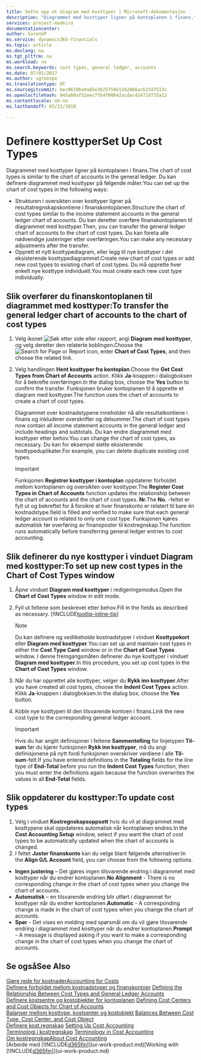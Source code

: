 ```yaml
---
title: Sette opp et diagram med kosttyper | Microsoft-dokumentasjon
description: "Diagrammet med kosttyper ligner på kontoplanen i finans."
services: project-madeira
documentationcenter: 
author: SorenGP
ms.service: dynamics365-financials
ms.topic: article
ms.devlang: na
ms.tgt_pltfrm: na
ms.workload: na
ms.search.keywords: cost types, general ledger, accounts
ms.date: 07/01/2017
ms.author: sgroespe
ms.translationtype: HT
ms.sourcegitcommit: bec0619be0a65e3625759e13d2866ac615d7513c
ms.openlocfilehash: 945a60af52eec7fb4f00842acdac42472d735a12
ms.contentlocale: nb-no
ms.lasthandoff: 03/22/2018

---
```

# <a name="set-up-cost-types"></a><span data-ttu-id="ff826-103">Definere kosttyper</span><span class="sxs-lookup"><span data-stu-id="ff826-103">Set Up Cost Types</span></span>
<span data-ttu-id="ff826-104">Diagrammet med kosttyper ligner på kontoplanen i finans.</span><span class="sxs-lookup"><span data-stu-id="ff826-104">The chart of cost types is similar to the chart of accounts in the general ledger.</span></span> <span data-ttu-id="ff826-105">Du kan definere diagrammet med kosttyper på følgende måter:</span><span class="sxs-lookup"><span data-stu-id="ff826-105">You can set up the chart of cost types in the following ways:</span></span>  

-   <span data-ttu-id="ff826-106">Strukturen i oversikten over kosttyper ligner på resultatregnskapskontiene i finanskontoplanen.</span><span class="sxs-lookup"><span data-stu-id="ff826-106">Structure the chart of cost types similar to the income statement accounts in the general ledger chart of accounts.</span></span> <span data-ttu-id="ff826-107">Du kan deretter overføre finanskontoplanen til diagrammet med kosttyper.</span><span class="sxs-lookup"><span data-stu-id="ff826-107">Then, you can transfer the general ledger chart of accounts to the chart of cost types.</span></span> <span data-ttu-id="ff826-108">Du kan foreta alle nødvendige justeringer etter overføringen.</span><span class="sxs-lookup"><span data-stu-id="ff826-108">You can make any necessary adjustments after the transfer.</span></span>  
-   <span data-ttu-id="ff826-109">Opprett et nytt kosttypediagram, eller legg til nye kosttyper i det eksisterende kosttypediagrammet.</span><span class="sxs-lookup"><span data-stu-id="ff826-109">Create new chart of cost types or add new cost types to existing chart of cost types.</span></span> <span data-ttu-id="ff826-110">Du må opprette hver enkelt nye kosttype individuelt.</span><span class="sxs-lookup"><span data-stu-id="ff826-110">You must create each new cost type individually.</span></span>  

## <a name="to-transfer-the-general-ledger-chart-of-accounts-to-the-chart-of-cost-types"></a><span data-ttu-id="ff826-111">Slik overfører du finanskontoplanen til diagrammet med kosttyper:</span><span class="sxs-lookup"><span data-stu-id="ff826-111">To transfer the general ledger chart of accounts to the chart of cost types</span></span>  
1.  <span data-ttu-id="ff826-112">Velg ikonet ![Søk etter side eller rapport](media/ui-search/search_small.png "Søk etter side eller rapport"), angi **Diagram med kosttyper**, og velg deretter den relaterte koblingen.</span><span class="sxs-lookup"><span data-stu-id="ff826-112">Choose the ![Search for Page or Report](media/ui-search/search_small.png "Search for Page or Report icon") icon, enter **Chart of Cost Types**, and then choose the related link.</span></span>  
2.  <span data-ttu-id="ff826-113">Velg handlingen **Hent kosttyper fra kontoplan**.</span><span class="sxs-lookup"><span data-stu-id="ff826-113">Choose the **Get Cost Types from Chart of Accounts** action.</span></span> <span data-ttu-id="ff826-114">Klikk **Ja**-knappen i dialogboksen for å bekrefte overføringen.</span><span class="sxs-lookup"><span data-stu-id="ff826-114">In the dialog box, choose the **Yes** button to confirm the transfer.</span></span> <span data-ttu-id="ff826-115">Funksjonen bruker kontoplanen til å opprette et diagram med kosttyper.</span><span class="sxs-lookup"><span data-stu-id="ff826-115">The function uses the chart of accounts to create a chart of cost types.</span></span>  

    <span data-ttu-id="ff826-116">Diagrammet over kostnadstypene inneholder nå alle resultatkontiene i finans og inkluderer overskrifter og delsummer.</span><span class="sxs-lookup"><span data-stu-id="ff826-116">The chart of cost types now contain all income statement accounts in the general ledger and include headings and subtotals.</span></span> <span data-ttu-id="ff826-117">Du kan endre diagrammet med kosttyper etter behov.</span><span class="sxs-lookup"><span data-stu-id="ff826-117">You can change the chart of cost types, as necessary.</span></span> <span data-ttu-id="ff826-118">Du kan for eksempel slette eksisterende kosttypeduplikater.</span><span class="sxs-lookup"><span data-stu-id="ff826-118">For example, you can delete duplicate existing cost types.</span></span>  

    > [!IMPORTANT]  
    >  <span data-ttu-id="ff826-119">Funksjonen **Registrer kosttyper i kontoplan** oppdaterer forholdet mellom kontoplanen og oversikten over kosttyper.</span><span class="sxs-lookup"><span data-stu-id="ff826-119">The **Register Cost Types in Chart of Accounts** function updates the relationship between the chart of accounts and the chart of cost types.</span></span> <span data-ttu-id="ff826-120">**Nr.**</span><span class="sxs-lookup"><span data-stu-id="ff826-120">The **No.**</span></span> <span data-ttu-id="ff826-121">-feltet er fylt ut og bekreftet for å forsikre at hver finanskonto er relatert til bare én kostnadstype.</span><span class="sxs-lookup"><span data-stu-id="ff826-121">field is filled and verified to make sure that each general ledger account is related to only one cost type.</span></span> <span data-ttu-id="ff826-122">Funksjonen kjøres automatisk før overføring av finansposter til kostregnskap.</span><span class="sxs-lookup"><span data-stu-id="ff826-122">The function runs automatically before transferring general ledger entries to cost accounting.</span></span>  

## <a name="to-set-up-new-cost-types-in-the-chart-of-cost-types-window"></a><span data-ttu-id="ff826-123">Slik definerer du nye kosttyper i vinduet Diagram med kosttyper:</span><span class="sxs-lookup"><span data-stu-id="ff826-123">To set up new cost types in the Chart of Cost Types window</span></span>  
1.  <span data-ttu-id="ff826-124">Åpne vinduet **Diagram med kosttyper** i redigeringsmodus.</span><span class="sxs-lookup"><span data-stu-id="ff826-124">Open the **Chart of Cost Types** window in edit mode.</span></span>  
2.  <span data-ttu-id="ff826-125">Fyll ut feltene som beskrevet etter behov.</span><span class="sxs-lookup"><span data-stu-id="ff826-125">Fill in the fields as described as necessary.</span></span> [!INCLUDE[tooltip-inline-tip](includes/tooltip-inline-tip_md.md)]

    > [!NOTE]  
    >  <span data-ttu-id="ff826-126">Du kan definere og vedlikeholde kostnadstyper i vinduet **Kosttypekort** eller **Diagram med kosttyper**.</span><span class="sxs-lookup"><span data-stu-id="ff826-126">You can set up and maintain cost types in either the **Cost Type Card** window or in the **Chart of Cost Types** window.</span></span> <span data-ttu-id="ff826-127">I denne fremgangsmåten definerer du nye kosttyper i vinduet **Diagram med kosttyper**.</span><span class="sxs-lookup"><span data-stu-id="ff826-127">In this procedure, you set up cost types in the **Chart of Cost Types** window.</span></span>

3.  <span data-ttu-id="ff826-128">Når du har opprettet alle kosttyper, velger du **Rykk inn kosttyper**.</span><span class="sxs-lookup"><span data-stu-id="ff826-128">After you have created all cost types, choose the **Indent Cost Types** action.</span></span> <span data-ttu-id="ff826-129">Klikk **Ja**-knappen i dialogboksen.</span><span class="sxs-lookup"><span data-stu-id="ff826-129">In the dialog box, choose the **Yes** button.</span></span>  
4.  <span data-ttu-id="ff826-130">Koble nye kosttypen til den tilsvarende kontoen i finans.</span><span class="sxs-lookup"><span data-stu-id="ff826-130">Link the new cost type to the corresponding general ledger account.</span></span>  

    > [!IMPORTANT]  
    >  <span data-ttu-id="ff826-131">Hvis du har angitt definisjoner i feltene **Sammentelling** for linjetypen **Til-sum** før du kjører funksjonen **Rykk inn kosttyper**, må du angi definisjonene på nytt fordi funksjonen overskriver verdiene i alle **Til-sum**-felt.</span><span class="sxs-lookup"><span data-stu-id="ff826-131">If you have entered definitions in the **Totaling** fields for the line type of **End-Total** before you run the **Indent Cost Types** function, then you must enter the definitions again because the function overwrites the values in all **End-Total** fields.</span></span>  

## <a name="to-update-cost-types"></a><span data-ttu-id="ff826-132">Slik oppdaterer du kosttyper:</span><span class="sxs-lookup"><span data-stu-id="ff826-132">To update cost types</span></span>  
1.  <span data-ttu-id="ff826-133">Velg i vinduet **Kostregnskapsoppsett** hvis du vil at diagrammet med kosttypene skal oppdateres automatisk når kontoplanen endres.</span><span class="sxs-lookup"><span data-stu-id="ff826-133">In the **Cost Accounting Setup** window, select if you want the chart of cost types to be automatically updated when the chart of accounts is changed.</span></span>  
2.  <span data-ttu-id="ff826-134">I feltet **Juster finanskonto** kan du velge blant følgende alternativer:</span><span class="sxs-lookup"><span data-stu-id="ff826-134">In the **Align G/L Account** field, you can choose from the following options.</span></span>  

- <span data-ttu-id="ff826-135">**Ingen justering** – Det gjøres ingen tilsvarende endring i diagrammet med kosttyper når du endrer kontoplanen.</span><span class="sxs-lookup"><span data-stu-id="ff826-135">**No Alignment** - There is no corresponding change in the chart of cost types when you change the chart of accounts.</span></span>  
- <span data-ttu-id="ff826-136">**Automatisk** – en tilsvarende endring blir utført i diagrammet for kosttyper når du endrer kontoplanen.</span><span class="sxs-lookup"><span data-stu-id="ff826-136">**Automatic** - A corresponding change is made in the chart of cost types when you change the chart of accounts.</span></span>  
- <span data-ttu-id="ff826-137">**Spør** - Det vises en melding med spørsmål om du vil gjøre tilsvarende endring i diagrammet med kosttyper når du endrer kontoplanen.</span><span class="sxs-lookup"><span data-stu-id="ff826-137">**Prompt** - A message is displayed asking if you want to make a corresponding change in the chart of cost types when you change the chart of accounts.</span></span>  

## <a name="see-also"></a><span data-ttu-id="ff826-138">Se også</span><span class="sxs-lookup"><span data-stu-id="ff826-138">See Also</span></span>  
[<span data-ttu-id="ff826-139">Gjøre rede for kostnader</span><span class="sxs-lookup"><span data-stu-id="ff826-139">Accounting for Costs</span></span>](finance-manage-cost-accounting.md)  
<span data-ttu-id="ff826-140">[Definere forholdet mellom kostnadstyper og finanskontoer](finance-defining-the-relationship-between-cost-types-and-general-ledger-accounts.md) </span><span class="sxs-lookup"><span data-stu-id="ff826-140">[Defining the Relationship Between Cost Types and General Ledger Accounts](finance-defining-the-relationship-between-cost-types-and-general-ledger-accounts.md) </span></span>  
<span data-ttu-id="ff826-141">[Definere kostsentre og kostobjekter for kontoplanen](finance-defining-cost-centers-and-cost-objects-for-chart-of-accounts.md) </span><span class="sxs-lookup"><span data-stu-id="ff826-141">[Defining Cost Centers and Cost Objects for Chart of Accounts](finance-defining-cost-centers-and-cost-objects-for-chart-of-accounts.md) </span></span>  
<span data-ttu-id="ff826-142">[Balanser mellom kosttype, kostsenter og kostobjekt](finance-balances-between-cost-type-cost-center-and-cost-object.md) </span><span class="sxs-lookup"><span data-stu-id="ff826-142">[Balances Between Cost Type, Cost Center, and Cost Object](finance-balances-between-cost-type-cost-center-and-cost-object.md) </span></span>  
<span data-ttu-id="ff826-143">[Definere kost.regnskap](finance-set-up-cost-accounting.md) </span><span class="sxs-lookup"><span data-stu-id="ff826-143">[Setting Up Cost Accounting](finance-set-up-cost-accounting.md) </span></span>  
<span data-ttu-id="ff826-144">[Terminologi i kostregnskap](finance-terminology-in-cost-accounting.md) </span><span class="sxs-lookup"><span data-stu-id="ff826-144">[Terminology in Cost Accounting](finance-terminology-in-cost-accounting.md) </span></span>  
[<span data-ttu-id="ff826-145">Om kostregnskap</span><span class="sxs-lookup"><span data-stu-id="ff826-145">About Cost Accounting</span></span>](finance-about-cost-accounting.md)  
<span data-ttu-id="ff826-146">[Arbeide med [!INCLUDE[d365fin](includes/d365fin_md.md)]](ui-work-product.md)</span><span class="sxs-lookup"><span data-stu-id="ff826-146">[Working with [!INCLUDE[d365fin](includes/d365fin_md.md)]](ui-work-product.md)</span></span>

